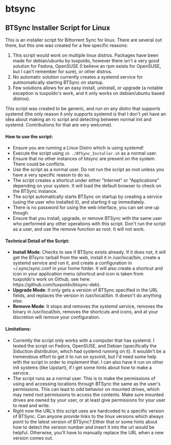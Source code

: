 btsync
======

<h2><b>BTSync Installer Script for Linux</b></h2>

This is an installer script for Bittorrent Sync for linux. There are several out there, but this one was created for a few specific reasons:<br>

<ol>
<li>This script would work on multiple linux distros. Packages have been made for debian/ubuntu by tuxpoldo, however there isn't a very good solution for Fedora, OpenSUSE (I believe an rpm exists for OpenSUSE, but I can't remember for sure), or other distros.</li>
<li>No automatic solution currently creates a systemd service for autmomatically starting BTSync on startup.</li>
<li>Few solutions allows for an easy install, uninstall, or upgrade (a notable exception is tuxpoldo's work, and it only works on debian/ubuntu based distros).</li>
</ol>

This script was created to be generic, and run on any distro that supports systemd (the only reason it only supports systemd is that I don't yet have an idea about making an rc script and detecting between normal init and systemd. Contributions for that are very welcome).

<h4><b>How to use the script:</b></h4>

<ul>
<li>Ensure you are running a Linux Distro which is using systemd!</li>
<li>Execute the script using <code>sh ./BTSync_Installer.sh</code> as a normal user.</li>
<li>Ensure that no other instances of btsync are present on the system. There could be conflicts.</li>
<li>Use the script as a normal user. Do not run the script as root unless you have a very specific reason to do so.</li>
<li>The script creates a shortcut under either "Internet" or "Applications" depending on your system. It will load the default browser to check on the BTSync instance. </li>
<li>The script automatically starts BTSync on startup by creating a service (using the user who installed it), and starting it up immediately.</li>
<li>There is no password for using the web interface, you can set one up though.</li>
<li>Ensure that you install, upgrade, or remove BTSync with the same user who performed any other operations with this script. Don't run the script as a user, and use the remove function as root. It will not work.</li>
</ul>

<h4><b>Technical Detail of the Script:</b></h4>

<ul>
<li><b>Install Mode</b>: Checks to see if BTSync exists already. If it does not, it will get the BTsync tarball from the web, install it in /usr/local/bin, create a systemd service and run it, and create a configuration in ~/.sync/sync.conf in your home folder. It will also create a shortcut and icon in your application menu (shortcut and icon is taken from tuxpoldo's work on Github, see here: <a>https://github.com/tuxpoldo/btsync-deb</a>).</li>
<li><b>Upgrade Mode</b>: It only gets a version of BTSync specified in the URL fields, and replaces the version in /usr/local/bin. It doesn't do anything else.</li>
<li><b>Remove Mode</b>: It stops and removes the systemd service, removes the binary in /usr/local/bin, removes the shortcuts and icons, and at your discretion will remove your configuration.</li>
</ul>

<h4><b>Limitations:</b></h4>

<ul>
<li>Currently the script only works with a computer that has systemd. I tested the script on Fedora, OpenSUSE, and Debian (specifically the Siduction distribution, which had systemd running on it). It wouldn't be a tremendous effort to get it to run on sysvinit, but I'd need some help with the script in order to implement that. I can also have it run on other init systems (like Upstart), if I get some hints about how to make a service.</li>
<li>The script runs as a normal user. This is to make the permissions of using and accessing locations through BTSync the same as the user's permissions. This can lead to odd behavior on mounted drives, which may need root permissions to access the contents. Make sure mounted drives are owned by your user, or at least give permissions for your user to read and write.</li>
<li>Right now the URL's this script uses are hardcoded to a specific version of BTSync. Can anyone provide links to the linux versions which always point to the latest version of BTSync? Either that or some hints about how to detect the version number and insert it into the url would be helpful. Otherwise, you'll have to manually replace the URL when a new version comes out.</li>

